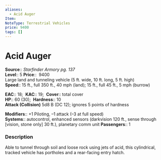 ```yaml
---
aliases:
  - Acid Auger
Item:
NoteType: Terrestrial Vehicles
price: 9400
tags: []
---
```


# Acid Auger

**Source**:: _Starfinder Armory pg. 137_  
**Level**:: 5
**Price**::  9400  
Large land and tunneling vehicle (5 ft. wide, 10 ft. long, 5 ft. high)  
**Speed**:: 15 ft., full 350 ft., 40 mph (land); 15 ft., full 45 ft., 5 mph (burrow)  

**EAC**:: 18; 
**KAC**:: 19; 
**Cover**:: total cover  
**HP**:: 60 (30); 
**Hardness**:: 10  
**Attack (Collision)** 5d8 B (DC 12); ignores 5 points of hardness  

**Modifiers**:: +1 Piloting, –1 attack (–3 at full speed)  
**Systems**:: autocontrol, enhanced sensors (darkvision 120 ft., sense through [vision, stone only] 30 ft.), planetary comm unit
**Passengers**:: 1  

### Description

Able to tunnel through soil and loose rock using jets of acid, this cylindrical, tracked vehicle has portholes and a rear-facing entry hatch.
